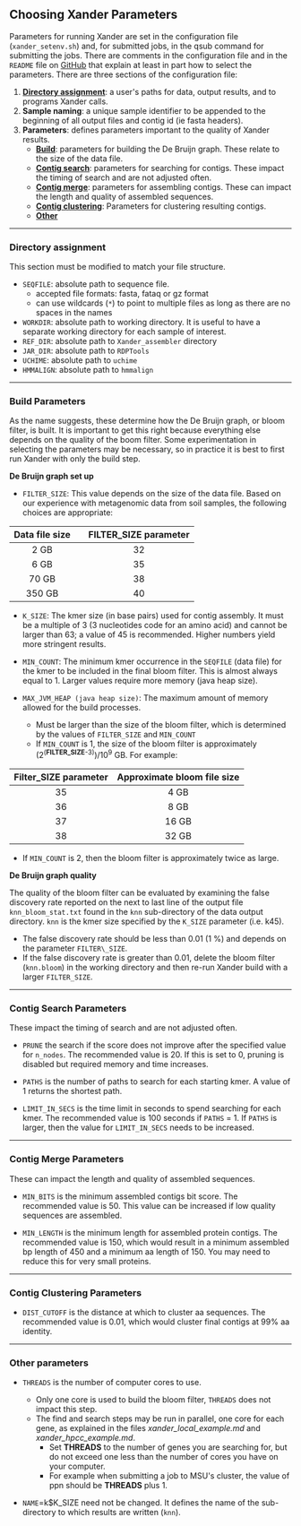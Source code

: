 ## Choosing Xander Parameters

Parameters for running Xander are set in the configuration file (`xander_setenv.sh`) and, for submitted jobs, in the qsub command for submitting the jobs. There are comments in the configuration file and in the `README` file on [GitHub](https://github.com/rdpstaff/Xander_assembler) that explain at least in part how to select the parameters. There are three sections of the configuration file:

1. [__Directory assignment__](https://github.com/dunivint/RDP_Tutorials/blob/master/xander_choosing_parameters.md#directory-assignment): a user's paths for data, output results, and to programs Xander calls. 
2. __Sample naming__: a unique sample identifier to be appended to the beginning of all output files and contig id (ie fasta headers).
3. __Parameters__: defines parameters important to the quality of Xander results. 
     * [__Build__](https://github.com/dunivint/RDP_Tutorials/blob/master/xander_choosing_parameters.md#build-parameters): parameters for building the De Bruijn graph. These relate to the size of the data file.
     * [__Contig search__](https://github.com/dunivint/RDP_Tutorials/blob/master/xander_choosing_parameters.md#contig-search-parameters): parameters for searching for contigs. These impact the timing of search and are not adjusted often.
     * [__Contig merge__](https://github.com/dunivint/RDP_Tutorials/blob/master/xander_choosing_parameters.md#contig-merge-parameters): parameters for assembling contigs. These can impact the length and quality of assembled sequences.
     * [__Contig clustering__](https://github.com/dunivint/RDP_Tutorials/blob/master/xander_choosing_parameters.md#contig-clustering-parameters): Parameters for clustering resulting contigs. 
     * [__Other__](https://github.com/dunivint/RDP_Tutorials/blob/master/xander_choosing_parameters.md#other-parameters)

--- 

### Directory assignment
This section must be modified to match your file structure.

* `SEQFILE`: absolute path to sequence file. 
    * accepted file formats: fasta, fataq or gz format
    * can use wildcards (`*`) to point to multiple files as long as there are no spaces in the names
* `WORKDIR`: absolute path to working directory. It is useful to have a separate working directory for each sample of interest.
* `REF_DIR`: absolute path to `Xander_assembler` directory
* `JAR_DIR`: absolute path to `RDPTools`
* `UCHIME`: absolute path to `uchime`
* `HMMALIGN`: absolute path to `hmmalign`

---

### Build Parameters

As the name suggests, these determine how the De Bruijn graph, or bloom filter, is built. It is important to get this right because everything else depends on the quality of the boom filter. Some experimentation in selecting the parameters may be necessary, so in practice it is best to first run Xander with only the build step.

__De Bruijn graph set up__

* `FILTER_SIZE`: This value depends on the size of the data file. Based on our experience with metagenomic data from soil samples, the following choices are appropriate:

| Data file size |       |FILTER_SIZE parameter |
| :------------: |  ---- | :------------------: |
|    2 GB        |       |         32           |
|    6 GB        |       |         35           |
|   70 GB        |       |         38           |
|  350 GB        |       |         40           |

* `K_SIZE`: The kmer size (in base pairs) used for contig assembly. It must be a multiple of 3 (3 nucleotides code for an amino acid) and cannot be larger than 63; a value of 45 is recommended. Higher numbers yield more stringent results.

* `MIN_COUNT`: The minimum kmer occurrence in the `SEQFILE` (data file) for the kmer to be included in the final bloom filter. This is almost always equal to 1. Larger values require more memory (java heap size).

* `MAX_JVM_HEAP (java heap size)`: The maximum amount of memory allowed for the build processes. 
   * Must be larger than the size of the bloom filter, which is determined by the values of `FILTER_SIZE` and `MIN_COUNT`
   * If `MIN_COUNT` is 1, the size of the bloom filter is approximately (2<sup>(**FILTER_SIZE**-3)</sup>)/10<sup>9</sup> GB. For example:

| Filter_SIZE parameter |Approximate bloom file size |
| :-----: | :-----------: |
|    35   |      4 GB     |
|    36   |      8 GB     |
|    37   |     16 GB     |
|    38   |     32 GB     |

  * If `MIN_COUNT` is 2, then the bloom filter is approximately twice as large. 

__De Bruijn graph quality__

The quality of the bloom filter can be evaluated by examining the false discovery rate reported on the next to last line of the output file `knn_bloom_stat.txt` found in the `knn` sub-directory of the data output directory. `knn` is the kmer size specified by the `K_SIZE` parameter (i.e. k45). 
* The false discovery rate should be less than 0.01 (1 %) and depends on the parameter `FILTER\_SIZE`. 
* If the false discovery rate is greater than 0.01, delete the bloom filter (`knn.bloom`) in the working directory and then re-run Xander build with a larger `FILTER_SIZE`. 

---

### Contig Search Parameters
These impact the timing of search and are not adjusted often.

* `PRUNE` the search if the score does not improve after the specified value for  `n_nodes`. The recommended value is 20. If this is set to 0, pruning is disabled but required memory and time increases.

* `PATHS` is the number of paths to search for each starting kmer. A value of 1 returns the shortest path.

* `LIMIT_IN_SECS` is the time limit in seconds to spend searching for each kmer. The recommended value is 100 seconds if `PATHS` = 1. If `PATHS` is larger, then the value for `LIMIT_IN_SECS` needs to be increased.

---

### Contig Merge Parameters
These can impact the length and quality of assembled sequences.

* `MIN_BITS` is the minimum assembled contigs bit score. The recommended value is 50. This value can be increased if low quality sequences are assembled. 

* `MIN_LENGTH` is the minimum length for assembled protein contigs. The recommended value is 150, which would result in a minimum assembled bp length of 450 and a minimum aa length of 150. You may need to reduce this for very small proteins.

---

### Contig Clustering Parameters

* `DIST_CUTOFF` is the distance at which to cluster aa sequences. The recommended value is 0.01, which would cluster final contigs at 99% aa identity.

---

### Other parameters

* `THREADS` is the number of computer cores to use. 
  * Only one core is used to build the bloom filter, `THREADS` does not impact this step.
  * The find and search steps may be run in parallel, one core for each gene, as explained in the files *xander\_local\_example.md* and *xander\_hpcc\_example.md*. 
    * Set **THREADS** to the number of genes you are searching for, but do not exceed one less than the number of cores you have on your computer. 
    * For example when submitting a job to MSU's cluster, the value of ppn should be **THREADS** plus 1. 

* `NAME`=k$K_SIZE need not be changed. It defines the name of the sub-directory to which results are written (`knn`).
